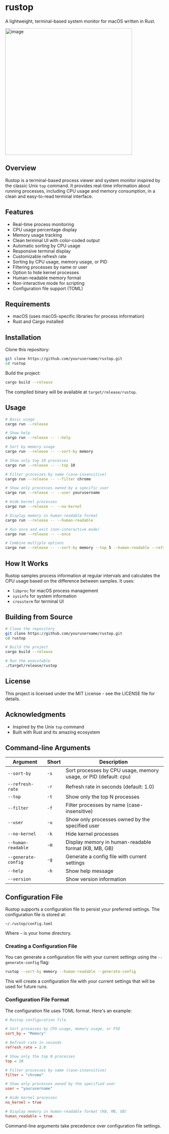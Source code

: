 # rustop

A lightweight, terminal-based system monitor for macOS written in Rust.

<img width="403" alt="image" src="https://github.com/user-attachments/assets/20733310-f295-465a-8d3c-1da7abbfd454" />


## Overview

Rustop is a terminal-based process viewer and system monitor inspired by the classic Unix `top` command. It provides real-time information about running processes, including CPU usage and memory consumption, in a clean and easy-to-read terminal interface.

## Features

- Real-time process monitoring
- CPU usage percentage display
- Memory usage tracking
- Clean terminal UI with color-coded output
- Automatic sorting by CPU usage
- Responsive terminal display
- Customizable refresh rate
- Sorting by CPU usage, memory usage, or PID
- Filtering processes by name or user
- Option to hide kernel processes
- Human-readable memory format
- Non-interactive mode for scripting
- Configuration file support (TOML)

## Requirements

- macOS (uses macOS-specific libraries for process information)
- Rust and Cargo installed

## Installation

Clone this repository:

```bash
git clone https://github.com/yourusername/rustop.git
cd rustop
```

Build the project:

```bash
cargo build --release
```

The compiled binary will be available at `target/release/rustop`.

## Usage

```bash
# Basic usage
cargo run --release

# Show help
cargo run --release -- --help

# Sort by memory usage
cargo run --release -- --sort-by memory

# Show only top 10 processes
cargo run --release -- --top 10

# Filter processes by name (case-insensitive)
cargo run --release -- --filter chrome

# Show only processes owned by a specific user
cargo run --release -- --user yourusername

# Hide kernel processes
cargo run --release -- --no-kernel

# Display memory in human-readable format
cargo run --release -- --human-readable

# Run once and exit (non-interactive mode)
cargo run --release -- --once

# Combine multiple options
cargo run --release -- --sort-by memory --top 5 --human-readable --refresh-rate 2.5
```

## How It Works

Rustop samples process information at regular intervals and calculates the CPU usage based on the difference between samples. It uses:

- `libproc` for macOS process management
- `sysinfo` for system information
- `crossterm` for terminal UI

## Building from Source

```bash
# Clone the repository
git clone https://github.com/yourusername/rustop.git
cd rustop

# Build the project
cargo build --release

# Run the executable
./target/release/rustop
```

## License

This project is licensed under the MIT License - see the LICENSE file for details.

## Acknowledgments

- Inspired by the Unix `top` command
- Built with Rust and its amazing ecosystem

## Command-line Arguments

| Argument | Short | Description |
|----------|-------|-------------|
| `--sort-by` | `-s` | Sort processes by CPU usage, memory usage, or PID (default: cpu) |
| `--refresh-rate` | `-r` | Refresh rate in seconds (default: 1.0) |
| `--top` | `-t` | Show only the top N processes |
| `--filter` | `-f` | Filter processes by name (case-insensitive) |
| `--user` | `-u` | Show only processes owned by the specified user |
| `--no-kernel` | `-k` | Hide kernel processes |
| `--human-readable` | `-H` | Display memory in human-readable format (KB, MB, GB) |
| `--generate-config` | `-g` | Generate a config file with current settings |
| `--help` | `-h` | Show help message |
| `--version` | | Show version information |

## Configuration File

Rustop supports a configuration file to persist your preferred settings. The configuration file is stored at:

`~/.rustop/config.toml`

Where `~` is your home directory.

### Creating a Configuration File

You can generate a configuration file with your current settings using the `--generate-config` flag:

```bash
rustop --sort-by memory --human-readable --generate-config
```

This will create a configuration file with your current settings that will be used for future runs.

### Configuration File Format

The configuration file uses TOML format. Here's an example:

```toml
# Rustop configuration file

# Sort processes by CPU usage, memory usage, or PID
sort_by = "Memory"

# Refresh rate in seconds
refresh_rate = 2.0

# Show only the top N processes
top = 10

# Filter processes by name (case-insensitive)
filter = "chrome"

# Show only processes owned by the specified user
user = "yourusername"

# Hide kernel processes
no_kernel = true

# Display memory in human-readable format (KB, MB, GB)
human_readable = true
```

Command-line arguments take precedence over configuration file settings.
